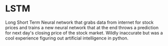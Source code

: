 # LSTM
Long Short Term Neural network that grabs data from internet for stock prices and trains a new neural network that at the end throws a prediction for next day's closing price of the stock market.  Wildly inaccurate but was a cool experience figuring out artificial intelligence in python.
